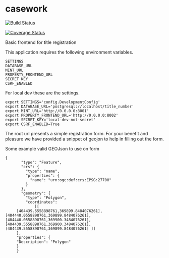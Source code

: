 # casework

[![Build Status](https://travis-ci.org/LandRegistry/casework-frontend.svg?branch=master)](https://travis-ci.org/LandRegistry/casework-frontend)

[![Coverage Status](https://img.shields.io/coveralls/LandRegistry/casework-frontend.svg)](https://coveralls.io/r/LandRegistry/casework-frontend)

Basic frontend for title registration

This application requires the following environment variables.

```
SETTINGS
DATABASE_URL
MINT_URL
PROPERTY_FRONTEND_URL
SECRET_KEY
CSRF_ENABLED
```

For local dev these are the settings.

```
export SETTINGS='config.DevelopmentConfig'
export DATABASE_URL='postgresql://localhost/title_number'
export MINT_URL='http://0.0.0.0:8001'
export PROPERTY_FRONTEND_URL='http://0.0.0.0:8002'
export SECRET_KEY='local-dev-not-secret'
export CSRF_ENABLED=True
```

The root url presents a simple registration form. For your benefit and pleasure we have provided a snippet of geojon to help in filling out the form.

Some example valid GEOJson to use on form
```
{
       "type": "Feature",
       "crs": {
         "type": "name",
         "properties": {
           "name": "urn:ogc:def:crs:EPSG:27700"
         }
       },
       "geometry": {
         "type": "Polygon",
         "coordinates":
             [[
     [404439.5558898761,369899.8484076261], [404440.0558898761,369899.8484076261], [404440.0558898761,369900.3484076261], [404439.5558898761,369900.3484076261], [404439.5558898761,369899.8484076261] ]]
     },
     "properties": {
     "Description": "Polygon"
     }
     }
```

